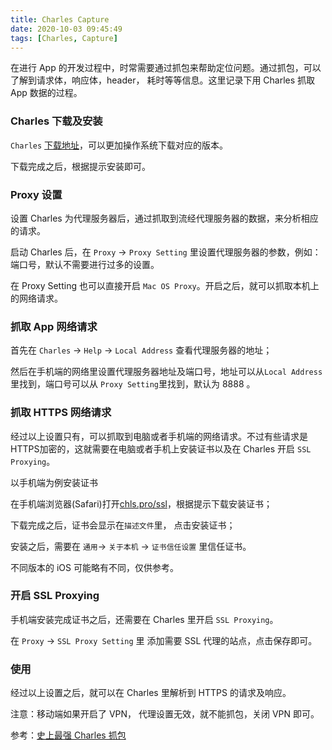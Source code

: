 ```yaml
---
title: Charles Capture
date: 2020-10-03 09:45:49
tags: [Charles, Capture]
---
```


在进行 App 的开发过程中，时常需要通过抓包来帮助定位问题。通过抓包，可以了解到请求体，响应体，header， 耗时等等信息。这里记录下用 Charles 抓取 App 数据的过程。

<!--more--> 

### Charles 下载及安装

`Charles` [下载地址](https://www.charlesproxy.com/latest-release/download.do)，可以更加操作系统下载对应的版本。

下载完成之后，根据提示安装即可。

### Proxy 设置

设置 Charles 为代理服务器后，通过抓取到流经代理服务器的数据，来分析相应的请求。

启动 Charles 后，在 `Proxy` -> `Proxy Setting` 里设置代理服务器的参数，例如：端口号，默认不需要进行过多的设置。

在 Proxy Setting 也可以直接开启 `Mac OS Proxy`。开启之后，就可以抓取本机上的网络请求。

### 抓取 App 网络请求

首先在 `Charles` -> `Help` -> `Local Address` 查看代理服务器的地址；

然后在手机端的网络里设置代理服务器地址及端口号，地址可以从`Local Address`里找到，端口号可以从 `Proxy Setting`里找到，默认为 8888 。

### 抓取 HTTPS 网络请求

经过以上设置只有，可以抓取到电脑或者手机端的网络请求。不过有些请求是HTTPS加密的，这就需要在电脑或者手机上安装证书以及在 Charles 开启 `SSL Proxying`。

以手机端为例安装证书

在手机端浏览器(Safari)打开[chls.pro/ssl](chls.pro/ssl)，根据提示下载安装证书；

下载完成之后，证书会显示在`描述文件`里， 点击安装证书；

安装之后，需要在 `通用`-> `关于本机` -> `证书信任设置` 里信任证书。

不同版本的 iOS 可能略有不同，仅供参考。

### 开启 SSL Proxying

手机端安装完成证书之后，还需要在 Charles 里开启 `SSL Proxying`。

在 `Proxy` -> `SSL Proxy Setting` 里 添加需要 SSL 代理的站点，点击保存即可。


### 使用

经过以上设置之后，就可以在 Charles 里解析到 HTTPS 的请求及响应。


注意：移动端如果开启了 VPN， 代理设置无效，就不能抓包，关闭 VPN 即可。


参考：[史上最强 Charles 抓包](https://juejin.im/post/6844903640272994317#heading-3)
